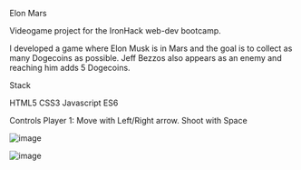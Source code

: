 Elon Mars

Videogame project for the IronHack web-dev bootcamp. 

I developed a game where Elon Musk is in Mars and the goal is to collect as many Dogecoins as possible. Jeff Bezzos also appears as an enemy and reaching him adds 5 Dogecoins.


Stack

HTML5
CSS3
Javascript ES6


Controls
Player 1: Move with Left/Right arrow. Shoot with Space

![image](https://user-images.githubusercontent.com/54202438/156646829-0fef1365-b737-404c-a8ce-ec1b049d4fb6.png)


![image](https://user-images.githubusercontent.com/54202438/156647343-9cccb21a-66a2-41c2-808e-58b7e15ef29b.png)




